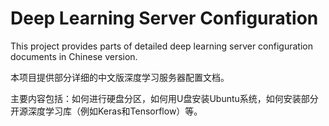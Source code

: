 # Deep Learning Server Configuration
This project provides parts of detailed deep learning server configuration documents in Chinese version.

本项目提供部分详细的中文版深度学习服务器配置文档。

主要内容包括：如何进行硬盘分区，如何用U盘安装Ubuntu系统，如何安装部分开源深度学习库（例如Keras和Tensorflow）等。


